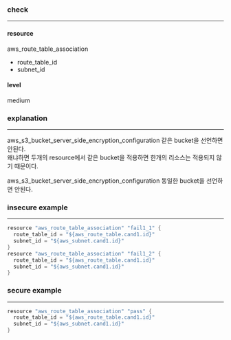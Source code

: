 ### check

---

#### resource
aws_route_table_association
  - route_table_id
  - subnet_id

#### level
medium

### explanation

---

aws_s3_bucket_server_side_encryption_configuration 같은 bucket을 선언하면 안된다. <br />
왜냐하면 두개의 resource에서 같은 bucket을 적용하면 한개의 리소스는 적용되지 않기 때문이다.

aws_s3_bucket_server_side_encryption_configuration 동일한 bucket을 선언하면 안된다.


### insecure example

---

```go
resource "aws_route_table_association" "fail1_1" {
  route_table_id = "${aws_route_table.cand1.id}"
  subnet_id = "${aws_subnet.cand1.id}"
}
resource "aws_route_table_association" "fail1_2" {
  route_table_id = "${aws_route_table.cand1.id}"
  subnet_id = "${aws_subnet.cand1.id}"
}
```


### secure example

---

```go
resource "aws_route_table_association" "pass" {
  route_table_id = "${aws_route_table.cand1.id}"
  subnet_id = "${aws_subnet.cand1.id}"
}

```
